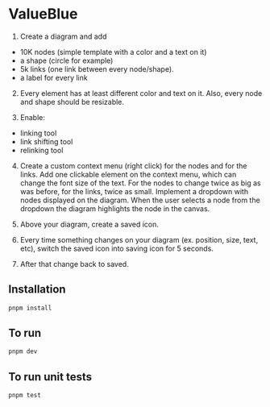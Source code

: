 # ValueBlue

1. Create a diagram and add

- 10K nodes (simple template with a color and a text on it)
- a shape (circle for example)
- 5k links (one link between every node/shape).
- a label for every link

2. Every element has at least different color and text on it. Also, every node and shape should
   be resizable.

3. Enable:

- linking tool
- link shifting tool
- relinking tool

4. Create a custom context menu (right click) for the nodes and for the links. Add one clickable
   element on the context menu, which can change the font size of the text. For the nodes to
   change twice as big as was before, for the links, twice as small.
   Implement a dropdown with nodes displayed on the diagram. When the user selects a node
   from the dropdown the diagram highlights the node in the canvas.

5. Above your diagram, create a saved icon.

6. Every time something changes on your diagram (ex. position, size, text, etc), switch the saved
   icon into saving icon for 5 seconds.

7. After that change back to saved.

## Installation

```sh
pnpm install
```

## To run

```sh
pnpm dev
```

## To run unit tests

```sh
pnpm test
```
